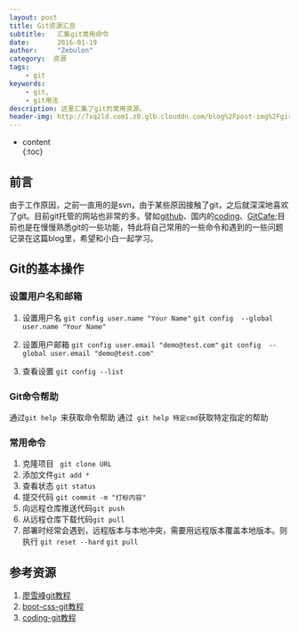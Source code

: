 ```yaml
---
layout: post
title: Git资源汇总
subtitle:   汇集git常用命令
date:       2016-01-19
author:     "Zebulon"
category:  资源
tags:
    - git
keywords:
    - git,
    - git用法
description: 这里汇集了git的常用资源。
header-img: http://7xq2ld.com1.z0.glb.clouddn.com/blog%2Fpost-img%2Fgirls.jpg
---
```

* content  
{:toc} 

## 前言

由于工作原因，之前一直用的是svn，由于某些原因接触了git，之后就深深地喜欢了git。目前git托管的网站也非常的多。譬如[github](http://www.github.com)、国内的[coding](http://www.coding.net)、[GitCafe](http://www.GitCafe.com);目前也是在慢慢熟悉git的一些功能，特此将自己常用的一些命令和遇到的一些问题记录在这篇blog里，希望和小白一起学习。

## Git的基本操作

### 设置用户名和邮箱

1. 设置用户名
`git config user.name "Your Name"`
`git config  --global user.name "Your Name"`


2. 设置用户邮箱
`git config user.email "demo@test.com"`
`git config  --global user.email "demo@test.com"`


3. 查看设置
```git config --list```

### Git命令帮助 

通过```git help ```来获取命令帮助
通过``` git help 特定cmd```获取特定指定的帮助

### 常用命令
1. 克隆项目 ``` git clone URL```
2. 添加文件``` git add * ```
3. 查看状态 ``` git status ```
4. 提交代码 ``` git commit -m "打标内容"  ```
5. 向远程仓库推送代码``` git push ```
6. 从远程仓库下载代码``` git pull ```
7. 部署时经常会遇到，远程版本与本地冲突，需要用远程版本覆盖本地版本。则执行
```git reset --hard```
```git pull```

## 参考资源

1. [廖雪峰git教程](http://www.liaoxuefeng.com/wiki/0013739516305929606dd18361248578c67b8067c8c017b000/)
2. [boot-css-git教程](http://www.bootcss.com/p/git-guide/)
3. [coding-git教程](https://coding.net/help/faq/git/git.html)

